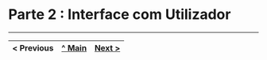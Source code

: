 
# Parte 2 : Interface com Utilizador











---

< Previous | [^ Main](../../../) | [Next >](Parte2.md)
:--- | :---: | ---: 
